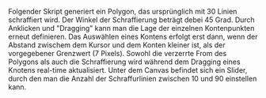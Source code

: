 Folgender Skript generiert ein Polygon, das ursprünglich mit 30 Linien schraffiert wird. Der Winkel der Schraffierung beträgt debei 45 Grad. Durch Anklicken und "Dragging" kann man die Lage der einzelnen Kontenpunkten erneut definieren. Das Auswählen eines Kontens erfolgt erst dann, wenn der Abstand zwischem dem Kursor und dem Konten kleiner ist, als der vorgegebener Grenzwert (7 Pixels). Sowohl die verzerrte From des Polygons als auch die Schraffierung wird während dem Dragging eines Knotens real-time aktualisiert. Unter dem Canvas befindet sich ein Slider, durch den man die Anzahl der Schraffurlinien zwischen 10 und 90 einstellen kann.
